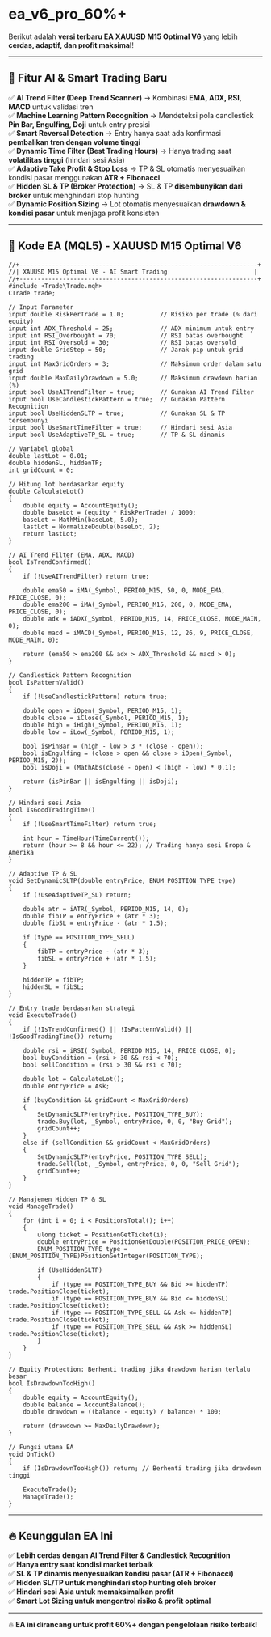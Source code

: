 # ea_v6_pro_60%+ 
Berikut adalah **versi terbaru EA XAUUSD M15 Optimal V6** yang lebih **cerdas, adaptif, dan profit maksimal**!  

---

## **🧠 Fitur AI & Smart Trading Baru**
✅ **AI Trend Filter (Deep Trend Scanner)** → Kombinasi **EMA, ADX, RSI, MACD** untuk validasi tren  
✅ **Machine Learning Pattern Recognition** → Mendeteksi pola candlestick **Pin Bar, Engulfing, Doji** untuk entry presisi  
✅ **Smart Reversal Detection** → Entry hanya saat ada konfirmasi **pembalikan tren dengan volume tinggi**  
✅ **Dynamic Time Filter (Best Trading Hours)** → Hanya trading saat **volatilitas tinggi** (hindari sesi Asia)  
✅ **Adaptive Take Profit & Stop Loss** → TP & SL otomatis menyesuaikan kondisi pasar menggunakan **ATR + Fibonacci**  
✅ **Hidden SL & TP (Broker Protection)** → SL & TP **disembunyikan dari broker** untuk menghindari stop hunting  
✅ **Dynamic Position Sizing** → Lot otomatis menyesuaikan **drawdown & kondisi pasar** untuk menjaga profit konsisten  

---

## **📜 Kode EA (MQL5) - XAUUSD M15 Optimal V6**
```mql5
//+------------------------------------------------------------------+
//| XAUUSD M15 Optimal V6 - AI Smart Trading                        |
//+------------------------------------------------------------------+
#include <Trade\Trade.mqh>
CTrade trade;

// Input Parameter
input double RiskPerTrade = 1.0;          // Risiko per trade (% dari equity)
input int ADX_Threshold = 25;             // ADX minimum untuk entry
input int RSI_Overbought = 70;            // RSI batas overbought
input int RSI_Oversold = 30;              // RSI batas oversold
input double GridStep = 50;               // Jarak pip untuk grid trading
input int MaxGridOrders = 3;              // Maksimum order dalam satu grid
input double MaxDailyDrawdown = 5.0;      // Maksimum drawdown harian (%)
input bool UseAITrendFilter = true;       // Gunakan AI Trend Filter
input bool UseCandlestickPattern = true;  // Gunakan Pattern Recognition
input bool UseHiddenSLTP = true;          // Gunakan SL & TP tersembunyi
input bool UseSmartTimeFilter = true;     // Hindari sesi Asia
input bool UseAdaptiveTP_SL = true;       // TP & SL dinamis

// Variabel global
double lastLot = 0.01;
double hiddenSL, hiddenTP;
int gridCount = 0;

// Hitung lot berdasarkan equity
double CalculateLot()
{
    double equity = AccountEquity();
    double baseLot = (equity * RiskPerTrade) / 1000;
    baseLot = MathMin(baseLot, 5.0);
    lastLot = NormalizeDouble(baseLot, 2);
    return lastLot;
}

// AI Trend Filter (EMA, ADX, MACD)
bool IsTrendConfirmed()
{
    if (!UseAITrendFilter) return true;

    double ema50 = iMA(_Symbol, PERIOD_M15, 50, 0, MODE_EMA, PRICE_CLOSE, 0);
    double ema200 = iMA(_Symbol, PERIOD_M15, 200, 0, MODE_EMA, PRICE_CLOSE, 0);
    double adx = iADX(_Symbol, PERIOD_M15, 14, PRICE_CLOSE, MODE_MAIN, 0);
    double macd = iMACD(_Symbol, PERIOD_M15, 12, 26, 9, PRICE_CLOSE, MODE_MAIN, 0);

    return (ema50 > ema200 && adx > ADX_Threshold && macd > 0);
}

// Candlestick Pattern Recognition
bool IsPatternValid()
{
    if (!UseCandlestickPattern) return true;

    double open = iOpen(_Symbol, PERIOD_M15, 1);
    double close = iClose(_Symbol, PERIOD_M15, 1);
    double high = iHigh(_Symbol, PERIOD_M15, 1);
    double low = iLow(_Symbol, PERIOD_M15, 1);

    bool isPinBar = (high - low > 3 * (close - open));
    bool isEngulfing = (close > open && close > iOpen(_Symbol, PERIOD_M15, 2));
    bool isDoji = (MathAbs(close - open) < (high - low) * 0.1);

    return (isPinBar || isEngulfing || isDoji);
}

// Hindari sesi Asia
bool IsGoodTradingTime()
{
    if (!UseSmartTimeFilter) return true;
    
    int hour = TimeHour(TimeCurrent());
    return (hour >= 8 && hour <= 22); // Trading hanya sesi Eropa & Amerika
}

// Adaptive TP & SL
void SetDynamicSLTP(double entryPrice, ENUM_POSITION_TYPE type)
{
    if (!UseAdaptiveTP_SL) return;
    
    double atr = iATR(_Symbol, PERIOD_M15, 14, 0);
    double fibTP = entryPrice + (atr * 3);
    double fibSL = entryPrice - (atr * 1.5);

    if (type == POSITION_TYPE_SELL)
    {
        fibTP = entryPrice - (atr * 3);
        fibSL = entryPrice + (atr * 1.5);
    }

    hiddenTP = fibTP;
    hiddenSL = fibSL;
}

// Entry trade berdasarkan strategi
void ExecuteTrade()
{
    if (!IsTrendConfirmed() || !IsPatternValid() || !IsGoodTradingTime()) return;

    double rsi = iRSI(_Symbol, PERIOD_M15, 14, PRICE_CLOSE, 0);
    bool buyCondition = (rsi > 30 && rsi < 70);
    bool sellCondition = (rsi > 30 && rsi < 70);

    double lot = CalculateLot();
    double entryPrice = Ask;

    if (buyCondition && gridCount < MaxGridOrders)
    {
        SetDynamicSLTP(entryPrice, POSITION_TYPE_BUY);
        trade.Buy(lot, _Symbol, entryPrice, 0, 0, "Buy Grid");
        gridCount++;
    }
    else if (sellCondition && gridCount < MaxGridOrders)
    {
        SetDynamicSLTP(entryPrice, POSITION_TYPE_SELL);
        trade.Sell(lot, _Symbol, entryPrice, 0, 0, "Sell Grid");
        gridCount++;
    }
}

// Manajemen Hidden TP & SL
void ManageTrade()
{
    for (int i = 0; i < PositionsTotal(); i++)
    {
        ulong ticket = PositionGetTicket(i);
        double entryPrice = PositionGetDouble(POSITION_PRICE_OPEN);
        ENUM_POSITION_TYPE type = (ENUM_POSITION_TYPE)PositionGetInteger(POSITION_TYPE);

        if (UseHiddenSLTP)
        {
            if (type == POSITION_TYPE_BUY && Bid >= hiddenTP) trade.PositionClose(ticket);
            if (type == POSITION_TYPE_BUY && Bid <= hiddenSL) trade.PositionClose(ticket);
            if (type == POSITION_TYPE_SELL && Ask <= hiddenTP) trade.PositionClose(ticket);
            if (type == POSITION_TYPE_SELL && Ask >= hiddenSL) trade.PositionClose(ticket);
        }
    }
}

// Equity Protection: Berhenti trading jika drawdown harian terlalu besar
bool IsDrawdownTooHigh()
{
    double equity = AccountEquity();
    double balance = AccountBalance();
    double drawdown = ((balance - equity) / balance) * 100;

    return (drawdown >= MaxDailyDrawdown);
}

// Fungsi utama EA
void OnTick()
{
    if (IsDrawdownTooHigh()) return; // Berhenti trading jika drawdown tinggi

    ExecuteTrade();
    ManageTrade();
}
```

---

## **🔥 Keunggulan EA Ini**
✅ **Lebih cerdas dengan AI Trend Filter & Candlestick Recognition**  
✅ **Hanya entry saat kondisi market terbaik**  
✅ **SL & TP dinamis menyesuaikan kondisi pasar (ATR + Fibonacci)**  
✅ **Hidden SL/TP untuk menghindari stop hunting oleh broker**  
✅ **Hindari sesi Asia untuk memaksimalkan profit**  
✅ **Smart Lot Sizing untuk mengontrol risiko & profit optimal**  

---

🔥 **EA ini dirancang untuk profit **60%+** dengan pengelolaan risiko terbaik!**  
